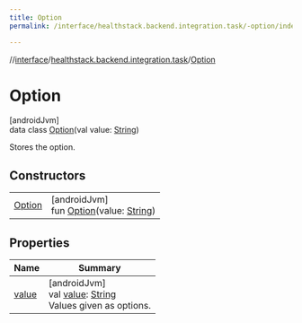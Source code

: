 ```yaml
---
title: Option
permalink: /interface/healthstack.backend.integration.task/-option/index.html

---
```

//[interface](../../../index.html)/[healthstack.backend.integration.task](../index.html)/[Option](index.html)



# Option



[androidJvm]\
data class [Option](index.html)(val value: [String](https://kotlinlang.org/api/latest/jvm/stdlib/kotlin/-string/index.html))

Stores the option.



## Constructors


| | |
|---|---|
| [Option](-option.html) | [androidJvm]<br>fun [Option](-option.html)(value: [String](https://kotlinlang.org/api/latest/jvm/stdlib/kotlin/-string/index.html)) |


## Properties


| Name | Summary |
|---|---|
| [value](value.html) | [androidJvm]<br>val [value](value.html): [String](https://kotlinlang.org/api/latest/jvm/stdlib/kotlin/-string/index.html)<br>Values given as options. |

